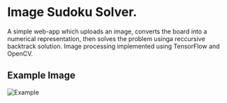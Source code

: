 # Image Sudoku Solver.

A simple web-app which uploads an image, converts the board into a numerical representation, then solves the problem usinga reccursive backtrack solution. Image processing implemented using TensorFlow and OpenCV.

## Example Image
![Example](https://github.com/multilogloss/sudoku/blob/master/1.jpg)
